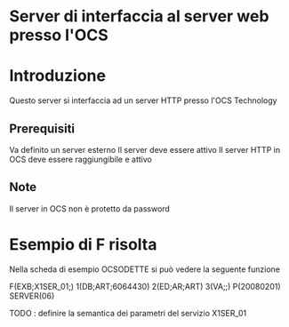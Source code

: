 # Server di interfaccia al server web presso l'OCS

# Introduzione	
Questo server si interfaccia ad un server HTTP presso l'OCS Technology

## Prerequisiti
Va definito un server esterno
Il server deve essere attivo
Il server HTTP in OCS deve essere raggiungibile e attivo

## Note
Il server in OCS non è protetto da password

# Esempio di F risolta
Nella scheda di esempio OCSODETTE si può vedere la seguente funzione

 F(EXB;X1SER_01;) 1(DB;ART;6064430) 2(ED;AR;ART) 3(VA;;) P(20080201) SERVER(06)

TODO :  definire la semantica dei parametri del servizio X1SER_01







